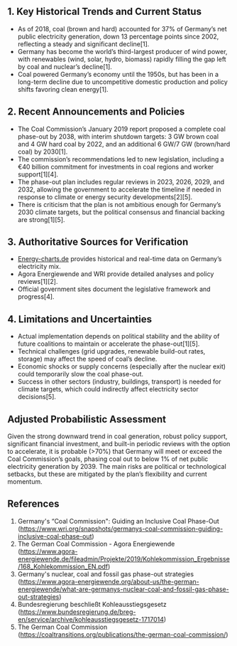## 1. Key Historical Trends and Current Status

- As of 2018, coal (brown and hard) accounted for 37% of Germany’s net public electricity generation, down 13 percentage points since 2002, reflecting a steady and significant decline[1].
- Germany has become the world’s third-largest producer of wind power, with renewables (wind, solar, hydro, biomass) rapidly filling the gap left by coal and nuclear’s decline[1].
- Coal powered Germany’s economy until the 1950s, but has been in a long-term decline due to uncompetitive domestic production and policy shifts favoring clean energy[1].

## 2. Recent Announcements and Policies

- The Coal Commission’s January 2019 report proposed a complete coal phase-out by 2038, with interim shutdown targets: 3 GW brown coal and 4 GW hard coal by 2022, and an additional 6 GW/7 GW (brown/hard coal) by 2030[1].
- The commission’s recommendations led to new legislation, including a €40 billion commitment for investments in coal regions and worker support[1][4].
- The phase-out plan includes regular reviews in 2023, 2026, 2029, and 2032, allowing the government to accelerate the timeline if needed in response to climate or energy security developments[2][5].
- There is criticism that the plan is not ambitious enough for Germany’s 2030 climate targets, but the political consensus and financial backing are strong[1][5].

## 3. Authoritative Sources for Verification

- [Energy-charts.de](https://www.energy-charts.de/energy_pie.htm?year=2019) provides historical and real-time data on Germany’s electricity mix.
- Agora Energiewende and WRI provide detailed analyses and policy reviews[1][2].
- Official government sites document the legislative framework and progress[4].

## 4. Limitations and Uncertainties

- Actual implementation depends on political stability and the ability of future coalitions to maintain or accelerate the phase-out[1][5].
- Technical challenges (grid upgrades, renewable build-out rates, storage) may affect the speed of coal’s decline.
- Economic shocks or supply concerns (especially after the nuclear exit) could temporarily slow the coal phase-out.
- Success in other sectors (industry, buildings, transport) is needed for climate targets, which could indirectly affect electricity sector decisions[5].

## Adjusted Probabilistic Assessment

Given the strong downward trend in coal generation, robust policy support, significant financial investment, and built-in periodic reviews with the option to accelerate, it is probable (>70%) that Germany will meet or exceed the Coal Commission’s goals, phasing coal out to below 1% of net public electricity generation by 2039. The main risks are political or technological setbacks, but these are mitigated by the plan’s flexibility and current momentum.

## References

1. Germany's “Coal Commission": Guiding an Inclusive Coal Phase-Out (https://www.wri.org/snapshots/germanys-coal-commission-guiding-inclusive-coal-phase-out)
2. The German Coal Commission - Agora Energiewende (https://www.agora-energiewende.de/fileadmin/Projekte/2019/Kohlekommission_Ergebnisse/168_Kohlekommission_EN.pdf)
3. Germany's nuclear, coal and fossil gas phase-out strategies (https://www.agora-energiewende.org/about-us/the-german-energiewende/what-are-germanys-nuclear-coal-and-fossil-gas-phase-out-strategies)
4. Bundesregierung beschließt Kohleausstiegsgesetz (https://www.bundesregierung.de/breg-en/service/archive/kohleausstiegsgesetz-1717014)
5. The German Coal Commission (https://coaltransitions.org/publications/the-german-coal-commission/)